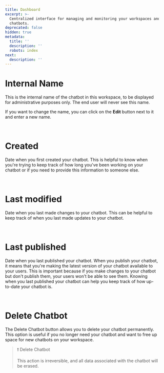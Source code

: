 ```yaml
---
title: Dashboard
excerpt: >-
  Centralized interface for managing and monitoring your workspaces and
  chatbots.
deprecated: false
hidden: true
metadata:
  title: ''
  description: ''
  robots: index
next:
  description: ''
---
```

# Internal Name

This is the internal name of the chatbot in this workspace, to be displayed for administrative purposes only. The end user will never see this name.

If you want to change the name, you can click on the **Edit** button next to it and enter a new name.

<br />

# Created

Date when you first created your chatbot. This is helpful to know when you're trying to keep track of how long you've been working on your chatbot or if you need to provide this information to someone else.

<br />

# Last modified

Date when you last made changes to your chatbot. This can be helpful to keep track of when you last made updates to your chatbot.

<br />

# Last published

Date when you last published your chatbot. When you publish your chatbot, it means that you're making the latest version of your chatbot available to your users. This is important because if you make changes to your chatbot but don't publish them, your users won't be able to see them. Knowing when you last published your chatbot can help you keep track of how up-to-date your chatbot is.

<br />

# Delete Chatbot

The Delete Chatbot button allows you to delete your chatbot permanently. This option is useful if you no longer need your chatbot and want to free up space for new chatbots on your workspace.

> ❗️ Delete Chatbot
> 
> This action is irreversible, and all data associated with the chatbot will be erased.